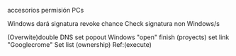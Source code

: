 accesorios permisión PCs

Windows dará signatura revoke chance
Check signatura non Windows/s

(Overwite)double DNS set popout
Windows "open" finish (proyects)
set link "Googlecrome"
Set list (ownership)
Ref:(execute)
